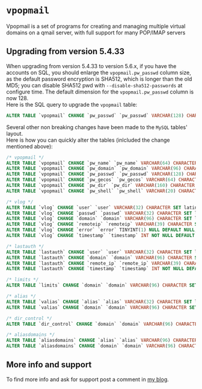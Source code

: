 # `vpopmail`

Vpopmail is a set of programs for creating and managing multiple virtual domains on a qmail server,
with full support for many POP/IMAP servers

## Upgrading from version 5.4.33

When upgrading from version 5.4.33 to version 5.6.x, if you have the accounts on SQL, you should
enlarge the `vpopmail.pw_passwd` column size, as the default password encryption is SHA512, which is
longer than the old MD5; you can disable SHA512 pwd with `--disable-sha512-passwords` at configure time.
The default dimension for the `vpopmail.pw_passwd` column is now 128.  
Here is the SQL query to upgrade the `vpopmail` table:

``` sql
ALTER TABLE `vpopmail` CHANGE `pw_passwd` `pw_passwd` VARCHAR(128) CHARACTER SET latin1 COLLATE latin1_swedish_ci NULL DEFAULT NULL;
```

Several other non breaking changes have been made to the `MySQL` tables' layout.  
Here is how you can quickly alter the tables (inlcluded the change mentioned above):

``` sql
/* vpopmail */
ALTER TABLE `vpopmail` CHANGE `pw_name` `pw_name` VARCHAR(64) CHARACTER SET latin1 COLLATE latin1_swedish_ci NOT NULL; 
ALTER TABLE `vpopmail` CHANGE `pw_domain` `pw_domain` VARCHAR(96) CHARACTER SET latin1 COLLATE latin1_swedish_ci NOT NULL; 
ALTER TABLE `vpopmail` CHANGE `pw_passwd` `pw_passwd` VARCHAR(128) CHARACTER SET latin1 COLLATE latin1_swedish_ci NULL DEFAULT NULL;
ALTER TABLE `vpopmail` CHANGE `pw_gecos` `pw_gecos` VARCHAR(64) CHARACTER SET latin1 COLLATE latin1_swedish_ci NULL DEFAULT NULL;
ALTER TABLE `vpopmail` CHANGE `pw_dir` `pw_dir` VARCHAR(160) CHARACTER SET latin1 COLLATE latin1_swedish_ci NULL DEFAULT NULL;
ALTER TABLE `vpopmail` CHANGE `pw_shell` `pw_shell` VARCHAR(20) CHARACTER SET latin1 COLLATE latin1_swedish_ci NULL DEFAULT NULL; 

/* vlog */
ALTER TABLE `vlog` CHANGE `user` `user` VARCHAR(32) CHARACTER SET latin1 COLLATE latin1_swedish_ci NULL DEFAULT NULL; 
ALTER TABLE `vlog` CHANGE `passwd` `passwd` VARCHAR(32) CHARACTER SET latin1 COLLATE latin1_swedish_ci NULL DEFAULT NULL;
ALTER TABLE `vlog` CHANGE `domain` `domain` VARCHAR(96) CHARACTER SET latin1 COLLATE latin1_swedish_ci NULL; 
ALTER TABLE `vlog` CHANGE `remoteip` `remoteip` VARCHAR(39) CHARACTER SET latin1 COLLATE latin1_swedish_ci NULL DEFAULT NULL; 
ALTER TABLE `vlog` CHANGE `error` `error` TINYINT(1) NULL DEFAULT NULL;
ALTER TABLE `vlog` CHANGE `timestamp` `timestamp` INT NOT NULL DEFAULT '0'; 

/* lastauth */
ALTER TABLE `lastauth` CHANGE `user` `user` VARCHAR(32) CHARACTER SET latin1 COLLATE latin1_swedish_ci NOT NULL; 
ALTER TABLE `lastauth` CHANGE `domain` `domain` VARCHAR(96) CHARACTER SET latin1 COLLATE latin1_swedish_ci NOT NULL; 
ALTER TABLE `lastauth` CHANGE `remote_ip` `remote_ip` VARCHAR(39) CHARACTER SET latin1 COLLATE latin1_swedish_ci NOT NULL;
ALTER TABLE `lastauth` CHANGE `timestamp` `timestamp` INT NOT NULL DEFAULT '0'; 

/* limits */
ALTER TABLE `limits` CHANGE `domain` `domain` VARCHAR(96) CHARACTER SET latin1 COLLATE latin1_swedish_ci NOT NULL; 

/* alias */
ALTER TABLE `valias` CHANGE `alias` `alias` VARCHAR(32) CHARACTER SET latin1 COLLATE latin1_swedish_ci NOT NULL;
ALTER TABLE `valias` CHANGE `domain` `domain` VARCHAR(96) CHARACTER SET latin1 COLLATE latin1_swedish_ci NOT NULL;

/* dir_control */
ALTER TABLE `dir_control` CHANGE `domain` `domain` VARCHAR(96) CHARACTER SET latin1 COLLATE latin1_swedish_ci NOT NULL;

/* aliasdomains */
ALTER TABLE `aliasdomains` CHANGE `alias` `alias` VARCHAR(96) CHARACTER SET latin1 COLLATE latin1_swedish_ci NOT NULL;
ALTER TABLE `aliasdomains` CHANGE `domain` `domain` VARCHAR(96) CHARACTER SET latin1 COLLATE latin1_swedish_ci NOT NULL; 
```

## More info and support

To find more info and ask for support post a comment in [my blog](https://notes.sagredo.eu/en/qmail-notes-185/installing-and-configuring-vpopmail-81.html).
